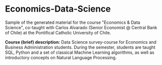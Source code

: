 # Economics-Data-Science

Sample of the generated material for the course "Economics & Data Science", co-taught with Carlos Alvarado (Senior Economist @ Central Bank of Chile) at the Pontifical Catholic University of Chile.

**Course (brief) description:**
Data Science survey-course for Economics and Business Administration students. During the semester, students are taught SQL, Python and a set of classical Machine Learning algorithms, as well as introductory concepts on Natural Language Processing.
